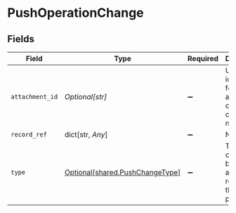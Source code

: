 # PushOperationChange


## Fields

| Field                                                                        | Type                                                                         | Required                                                                     | Description                                                                  |
| ---------------------------------------------------------------------------- | ---------------------------------------------------------------------------- | ---------------------------------------------------------------------------- | ---------------------------------------------------------------------------- |
| `attachment_id`                                                              | *Optional[str]*                                                              | :heavy_minus_sign:                                                           | Unique identifier for the attachment created otherwise null.                 |
| `record_ref`                                                                 | dict[str, *Any*]                                                             | :heavy_minus_sign:                                                           | N/A                                                                          |
| `type`                                                                       | [Optional[shared.PushChangeType]](undefined/models/shared/pushchangetype.md) | :heavy_minus_sign:                                                           | Type of change being applied to record in third party platform.              |